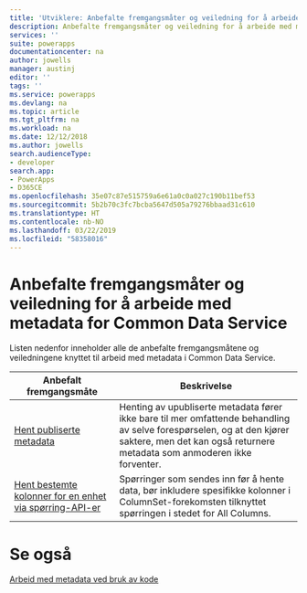 ```yaml
---
title: 'Utviklere: Anbefalte fremgangsmåter og veiledning for å arbeide med metadata for Common Data Service | Microsoft Docs'
description: Anbefalte fremgangsmåter og veiledning for å arbeide med metadata for utviklere av Common Data Service i PowerApps.
services: ''
suite: powerapps
documentationcenter: na
author: jowells
manager: austinj
editor: ''
tags: ''
ms.service: powerapps
ms.devlang: na
ms.topic: article
ms.tgt_pltfrm: na
ms.workload: na
ms.date: 12/12/2018
ms.author: jowells
search.audienceType:
- developer
search.app:
- PowerApps
- D365CE
ms.openlocfilehash: 35e07c87e515759a6e61a0c0a027c190b11bef53
ms.sourcegitcommit: 5b2b70c3fc7bcba5647d505a79276bbaad31c610
ms.translationtype: HT
ms.contentlocale: nb-NO
ms.lasthandoff: 03/22/2019
ms.locfileid: "58358016"
---
```

# <a name="best-practices-and-guidance-while-working-with-metadata-for-the-common-data-service"></a>Anbefalte fremgangsmåter og veiledning for å arbeide med metadata for Common Data Service

Listen nedenfor inneholder alle de anbefalte fremgangsmåtene og veiledningene knyttet til arbeid med metadata i Common Data Service.


|Anbefalt fremgangsmåte  |Beskrivelse  |
|---------|---------|
|[Hent publiserte metadata](retrieve-published-metadata.md)     |Henting av upubliserte metadata fører ikke bare til mer omfattende behandling av selve forespørselen, og at den kjører saktere, men det kan også returnere metadata som anmoderen ikke forventer.         |
|[Hent bestemte kolonner for en enhet via spørring-API-er](retrieve-specific-columns-entity-via-query-apis.md)     |Spørringer som sendes inn før å hente data, bør inkludere spesifikke kolonner i ColumnSet-forekomsten tilknyttet spørringen i stedet for All Columns.         |

# <a name="see-also"></a>Se også
[Arbeid med metadata ved bruk av kode](../../metadata-services.md)<br />